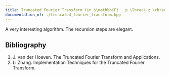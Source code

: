 ```yaml
---
title: Truncated Fourier Transform (in $\mathbb{F} _ p \lbrack z \rbrack$ for FFT prime $p$)
documentation_of: ./truncated_fourier_transform.hpp
---
```


A very interesting algorithm. The recursion steps are elegant.

## Bibliography

1. J. van der Hoeven. The Truncated Fourier Transform and Applications.
2. Li Zhang. Implementation Techniques for the Truncated Fourier Transform.
